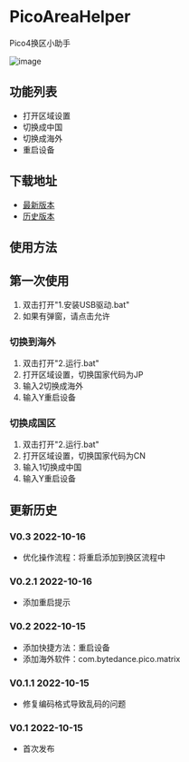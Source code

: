 # PicoAreaHelper
Pico4换区小助手

![image](https://user-images.githubusercontent.com/51113234/196017891-6bb56ebf-7640-4a45-a20d-e3ce38b269fc.png)

## 功能列表
- 打开区域设置
- 切换成中国
- 切换成海外
- 重启设备

## 下载地址
- [最新版本](https://github.com/CMoyuer/PicoAreaHelper/archive/refs/heads/main.zip)
- [历史版本](https://github.com/CMoyuer/PicoAreaHelper/releases)

## 使用方法

## 第一次使用
1. 双击打开"1.安装USB驱动.bat"
2. 如果有弹窗，请点击允许

### 切换到海外
1. 双击打开"2.运行.bat"
2. 打开区域设置，切换国家代码为JP
3. 输入2切换成海外
4. 输入Y重启设备

### 切换成国区
1. 双击打开"2.运行.bat"
2. 打开区域设置，切换国家代码为CN
3. 输入1切换成中国
4. 输入Y重启设备

## 更新历史
### V0.3 2022-10-16
- 优化操作流程：将重启添加到换区流程中
### V0.2.1 2022-10-16
- 添加重启提示
### V0.2 2022-10-15
- 添加快捷方法：重启设备
- 添加海外软件：com.bytedance.pico.matrix
### V0.1.1 2022-10-15
- 修复编码格式导致乱码的问题
### V0.1 2022-10-15
- 首次发布
